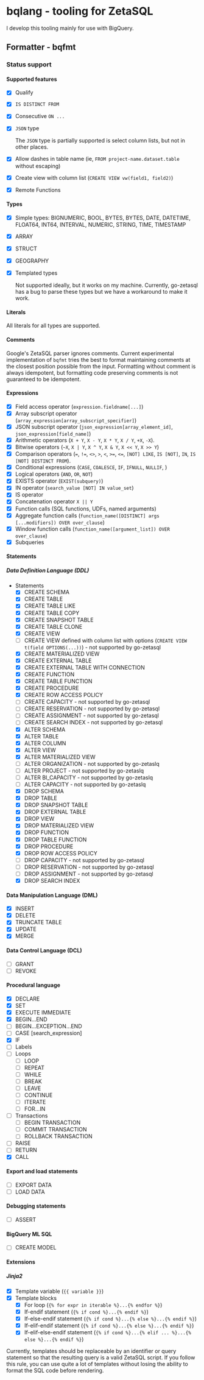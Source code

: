 # bqlang - tooling for ZetaSQL

I develop this tooling mainly for use with BigQuery.

## Formatter - bqfmt

### Status support

#### Supported features

- [x] Qualify
- [x] `IS DISTINCT FROM`
- [x] Consecutive `ON ...`
- [x] `JSON` type

    The `JSON` type is partially supported is select column lists, but not in other places.

- [x] Allow dashes in table name (ie, `FROM project-name.dataset.table` without escaping)
- [x] Create view with column list (`CREATE VIEW vw(field1, field2)`)
- [x] Remote Functions

#### Types

- [x] Simple types:  BIGNUMERIC, BOOL, BYTES, BYTES, DATE, DATETIME, FLOAT64, INT64, INTERVAL, NUMERIC, STRING, TIME, TIMESTAMP
- [x] ARRAY
- [x] STRUCT
- [x] GEOGRAPHY
- [x] Templated types

    Not supported ideally, but it works on my machine.
    Currently, go-zetasql has a bug to parse these types but we have a workaround to make it work.

#### Literals

All literals for all types are supported.

#### Comments

Google's ZetaSQL parser ignores comments.
Current experimental implementation of `bqfmt` tries the best to format maintaining comments at the closest position possible from the input.
Formatting without comment is always idempotent, but formatting code preserving comments is not guaranteed to be idempotent.

#### Expressions

- [x] Field access operator (`expression.fieldname[...]`)
- [x] Array subscript operator (`array_expression[array_subscript_specifier]`)
- [x] JSON subscript operator (`json_expression[array_element_id]`, `json_expression[field_name]`)
- [x] Arithmetic operators (`X + Y`, `X - Y`, `X * Y`, `X / Y`, `+X`, `-X`).
- [x] Bitwise operators (`~X`,  `X | Y`, `X ^ Y`, `X & Y`, `X << Y`, `X >> Y`)
- [x] Comparison operators (`=`, `!=`, `<>`, `>`, `<`, `>=`, `<=`, `[NOT] LIKE`, `IS [NOT]`, `IN`, `IS [NOT] DISTINCT FROM`).
- [x] Conditional expressions (`CASE`, `COALESCE`, `IF`, `IFNULL`, `NULLIF`, )
- [x] Logical operators (`AND`, `OR`, `NOT`)
- [x] EXISTS operator (`EXIST(subquery)`)
- [x] IN operator (`search_value [NOT] IN value_set`)
- [x] IS operator
- [x] Concatenation operator `X || Y`
- [x] Function calls (SQL functions, UDFs, named arguments)
- [x] Aggregate function calls (`function_name([DISTINCT] args [...modifiers]) OVER over_clause`)
- [x] Window function calls (`function_name([argument_list]) OVER over_clause`)
- [x] Subqueries

#### Statements

##### Data Definition Language (DDL)

- Statements
    - [x] CREATE SCHEMA
    - [x] CREATE TABLE
    - [x] CREATE TABLE LIKE
    - [x] CREATE TABLE COPY
    - [x] CREATE SNAPSHOT TABLE
    - [x] CREATE TABLE CLONE
    - [x] CREATE VIEW
    - [ ] CREATE VIEW defined with column list with options (`CREATE VIEW t(field OPTIONS(...))`) - not supported by go-zetasql
    - [x] CREATE MATERIALIZED VIEW
    - [x] CREATE EXTERNAL TABLE
    - [x] CREATE EXTERNAL TABLE WITH CONNECTION
    - [x] CREATE FUNCTION
    - [x] CREATE TABLE FUNCTION
    - [x] CREATE PROCEDURE
    - [x] CREATE ROW ACCESS POLICY
    - [ ] CREATE CAPACITY - not supported by go-zetasql
    - [ ] CREATE RESERVATION - not supported by go-zetasql
    - [ ] CREATE ASSIGNMENT - not supported by go-zetasql
    - [ ] CREATE SEARCH INDEX - not supported by go-zetasql
    - [x] ALTER SCHEMA
    - [x] ALTER TABLE
    - [x] ALTER COLUMN
    - [x] ALTER VIEW
    - [x] ALTER MATERIALIZED VIEW
    - [ ] ALTER ORGANIZATION - not supported by go-zetaslq
    - [ ] ALTER PROJECT - not supported by go-zetaslq
    - [ ] ALTER BI_CAPACITY - not supported by go-zetaslq
    - [ ] ALTER CAPACITY - not supported by go-zetaslq
    - [x] DROP SCHEMA
    - [x] DROP TABLE
    - [x] DROP SNAPSHOT TABLE
    - [x] DROP EXTERNAL TABLE
    - [x] DROP VIEW
    - [x] DROP MATERIALIZED VIEW
    - [x] DROP FUNCTION
    - [x] DROP TABLE FUNCTION
    - [x] DROP PROCEDURE
    - [x] DROP ROW ACCESS POLICY
    - [ ] DROP CAPACITY - not supported by go-zetasql
    - [ ] DROP RESERVATION - not supported by go-zetasql
    - [ ] DROP ASSIGNMENT - not supported by go-zetasql
    - [x] DROP SEARCH INDEX

#### Data Manipulation Language (DML)

- [x] INSERT
- [x] DELETE
- [x] TRUNCATE TABLE
- [x] UPDATE
- [x] MERGE

#### Data Control Language (DCL)

- [ ] GRANT
- [ ] REVOKE

#### Procedural language

- [x] DECLARE
- [x] SET
- [x] EXECUTE IMMEDIATE
- [x] BEGIN...END
- [ ] BEGIN...EXCEPTION...END
- [ ] CASE [search_expression]
- [x] IF
- [ ] Labels
- [ ] Loops
    - [ ] LOOP
    - [ ] REPEAT
    - [ ] WHILE
    - [ ] BREAK
    - [ ] LEAVE
    - [ ] CONTINUE
    - [ ] ITERATE
    - [ ] FOR...IN
- [ ] Transactions
    - [ ] BEGIN TRANSACTION
    - [ ] COMMIT TRANSACTION
    - [ ] ROLLBACK TRANSACTION
- [ ] RAISE
- [ ] RETURN
- [x] CALL

#### Export and load statements

- [ ] EXPORT DATA
- [ ] LOAD DATA

#### Debugging statements

- [ ] ASSERT

#### BigQuery ML SQL

- [ ] CREATE MODEL

#### Extensions

##### Jinja2

- [x] Template variable (`{{ variable }}`)
- [x] Template blocks
    - [x] For loop (`{% for expr in iterable %}...{% endfor %}`)
    - [x] If-endif statement (`{% if cond %}...{% endif %}`)
    - [x] If-else-endif statement (`{% if cond %}...{% else %}...{% endif %}`)
    - [x] If-elif-endif statement (`{% if cond %}...{% else %}...{% endif %}`)
    - [x] If-elif-else-endif statement (`{% if cond %}...{% elif ... %}...{% else %}...{% endif %}`)

Currently, templates should be replaceable by an identifier or query statement so that the resulting query is a valid ZetaSQL script.
If you follow this rule, you can use quite a lot of templates without losing the ability to format the SQL code before rendering.
